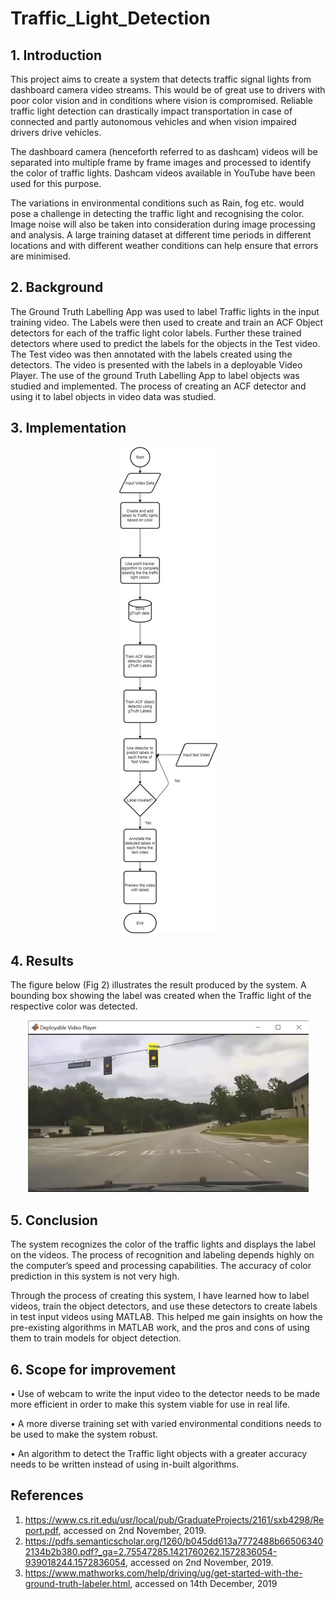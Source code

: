 # Traffic_Light_Detection


## 1.	Introduction
This project aims to create a system that detects traffic signal lights from dashboard camera video streams. This would be of great use to drivers with poor color vision and in conditions where vision is compromised. Reliable traffic light detection can drastically impact transportation in case of connected and partly autonomous vehicles and when vision impaired drivers drive vehicles. 

The dashboard camera (henceforth referred to as dashcam) videos will be separated into multiple frame by frame images and processed to identify the color of traffic lights. Dashcam videos available in YouTube have been used for this purpose.

The variations in environmental conditions such as Rain, fog etc. would pose a challenge in detecting the traffic light and recognising the color. Image noise will also be taken into consideration during image processing and analysis. A large training dataset at different time periods in different locations and with different weather conditions can help ensure that errors are minimised. 

## 2.	Background 
The Ground Truth Labelling App was used to label Traffic lights in the input training video. The Labels were then used to create and train an ACF Object detectors for each of the traffic light color labels. Further these trained detectors where used to predict the labels for the objects in the Test video. The Test video was then annotated with the labels created using the detectors. The video is presented with the labels in a deployable Video Player.
The use of the ground Truth Labelling App to label objects was studied and implemented. The process of creating an ACF detector and using it to label objects in video data was studied.

## 3.	Implementation
<p align="center">
<img src = "https://github.com/SadhanaSai/Traffic_Light_Detection/blob/main/images/fig1.jpg" alt = "Fig 1: Process Flowchart"> 
</p>

## 4.	Results
The figure below (Fig 2) illustrates the result produced by the system. A bounding box showing the label was created when the Traffic light of the respective color was detected.
 
<p align="center">
<img src = "https://github.com/SadhanaSai/Traffic_Light_Detection/blob/main/images/fig2.png" alt = "Fig 2: Representation of the results"> 
</p>

## 5.	Conclusion
The system recognizes the color of the traffic lights and displays the label on the videos. The process of recognition and labeling depends highly on the computer’s speed and processing capabilities. The accuracy of color prediction in this system is not very high.

Through the process of creating this system, I have learned how to label videos, train the object detectors, and use these detectors to create labels in test input videos using MATLAB. This helped me gain insights on how the pre-existing algorithms in MATLAB work, and the pros and cons of using them to train models for object detection.
 
## 6.	Scope for improvement
•	Use of webcam to write the input video to the detector needs to be made more efficient in order to make this system viable for use in real life.

•	A more diverse training set with varied environmental conditions needs to be used to make the system robust.

•	An algorithm to detect the Traffic light objects with a greater accuracy needs to be written instead of using in-built algorithms.

## References
1.	https://www.cs.rit.edu/usr/local/pub/GraduateProjects/2161/sxb4298/Report.pdf, accessed on 2nd November, 2019.
2.	https://pdfs.semanticscholar.org/1260/b045dd613a7772488b665063402134b2b380.pdf?_ga=2.75547285.1421760262.1572836054-939018244.1572836054, accessed on 2nd November, 2019.
3.	https://www.mathworks.com/help/driving/ug/get-started-with-the-ground-truth-labeler.html, accessed on 14th December, 2019

